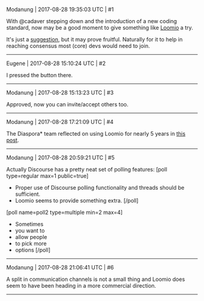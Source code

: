 Modanung | 2017-08-28 19:35:03 UTC | #1

With @cadaver stepping down and the introduction of a new coding standard, now may be a good moment to give something like [Loomio](https://www.loomio.org/g/pxUAWwg2/urho3d) a try.

It's just a [suggestion](https://www.loomio.org/d/POLoGAwR/switching-to-loomio-for-making-decisions-), but it may prove fruitful. Naturally for it to help in reaching consensus most (core) devs would need to join.

-------------------------

Eugene | 2017-08-28 15:10:24 UTC | #2

I pressed the button there.

-------------------------

Modanung | 2017-08-28 15:13:23 UTC | #3

Approved, now you can invite/accept others too.

-------------------------

Modanung | 2017-08-28 17:21:09 UTC | #4

The Diaspora* team reflected on using Loomio for nearly 5 years in [this post](https://www.loomio.org/d/Agop3EXq/outgrowing-loomio).

-------------------------

Modanung | 2017-08-28 20:59:21 UTC | #5

Actually Discourse has a pretty neat set of polling features:
[poll type=regular max=1 public=true]
* Proper use of Discourse polling functionality and threads should be sufficient.
* Loomio seems to provide something extra.
[/poll]

[poll name=poll2 type=multiple min=2 max=4]
* Sometimes
* you want to
* allow people
* to pick more
* options
[/poll]

-------------------------

Modanung | 2017-08-28 21:06:41 UTC | #6

A split in communication channels is not a small thing and Loomio does seem to have been heading in a more commercial direction.

-------------------------

